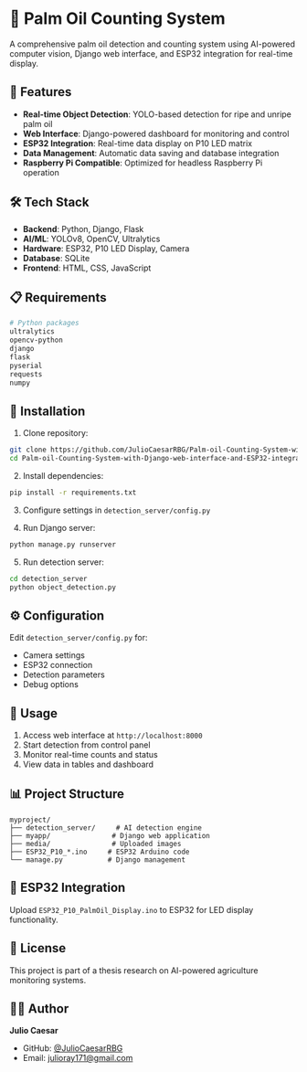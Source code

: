 # 🌴 Palm Oil Counting System

A comprehensive palm oil detection and counting system using AI-powered computer vision, Django web interface, and ESP32 integration for real-time display.

## 🚀 Features

- **Real-time Object Detection**: YOLO-based detection for ripe and unripe palm oil
- **Web Interface**: Django-powered dashboard for monitoring and control
- **ESP32 Integration**: Real-time data display on P10 LED matrix
- **Data Management**: Automatic data saving and database integration
- **Raspberry Pi Compatible**: Optimized for headless Raspberry Pi operation

## 🛠️ Tech Stack

- **Backend**: Python, Django, Flask
- **AI/ML**: YOLOv8, OpenCV, Ultralytics
- **Hardware**: ESP32, P10 LED Display, Camera
- **Database**: SQLite
- **Frontend**: HTML, CSS, JavaScript

## 📋 Requirements

```bash
# Python packages
ultralytics
opencv-python
django
flask
pyserial
requests
numpy
```

## 🔧 Installation

1. Clone repository:
```bash
git clone https://github.com/JulioCaesarRBG/Palm-oil-Counting-System-with-Django-web-interface-and-ESP32-integration.git
cd Palm-oil-Counting-System-with-Django-web-interface-and-ESP32-integration
```

2. Install dependencies:
```bash
pip install -r requirements.txt
```

3. Configure settings in `detection_server/config.py`

4. Run Django server:
```bash
python manage.py runserver
```

5. Run detection server:
```bash
cd detection_server
python object_detection.py
```

## ⚙️ Configuration

Edit `detection_server/config.py` for:
- Camera settings
- ESP32 connection
- Detection parameters
- Debug options

## 🎯 Usage

1. Access web interface at `http://localhost:8000`
2. Start detection from control panel
3. Monitor real-time counts and status
4. View data in tables and dashboard

## 📊 Project Structure

```
myproject/
├── detection_server/     # AI detection engine
├── myapp/               # Django web application
├── media/               # Uploaded images
├── ESP32_P10_*.ino     # ESP32 Arduino code
└── manage.py           # Django management
```

## 🔗 ESP32 Integration

Upload `ESP32_P10_PalmOil_Display.ino` to ESP32 for LED display functionality.

## 📝 License

This project is part of a thesis research on AI-powered agriculture monitoring systems.

## 👨‍💻 Author

**Julio Caesar**
- GitHub: [@JulioCaesarRBG](https://github.com/JulioCaesarRBG)
- Email: julioray171@gmail.com